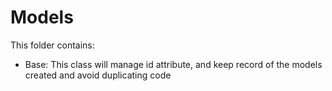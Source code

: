 # Models 

This folder contains:
* Base: This class will manage id attribute, and keep record of the models created and avoid duplicating code